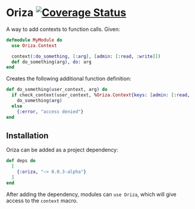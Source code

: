 # Oriza [![Coverage Status](https://coveralls.io/repos/github/rmparr/oriza/badge.svg?branch=main)](https://coveralls.io/github/rmparr/oriza?branch=main)

A way to add contexts to function calls. Given:

```elixir
defmodule MyModule do
  use Oriza.Context

  context(:do_something, [:arg], [admin: [:read, :write]])
  def do_something(arg), do: arg
end
```

Creates the following additional function definition:

```elixir
def do_something(user_context, arg) do
  if check_context(user_context, %Oriza.Context{keys: [admin: [:read, :write]]}) do
    do_something(arg)
  else
    {:error, "access denied"}
end
```

## Installation

Oriza can be added as a project dependency:

```elixir
def deps do
  [
    {:oriza, "~> 0.0.3-alpha"}
  ]
end
```

After adding the dependency, modules can `use Oriza`, which will give access to the `context` macro.
